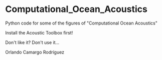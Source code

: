 # Computational_Ocean_Acoustics
Python code for some of the figures of "Computational Ocean Acoustics"

Install the Acoustic Toolbox first! 

Don't like it? Don't use it...

Orlando Camargo Rodríguez
